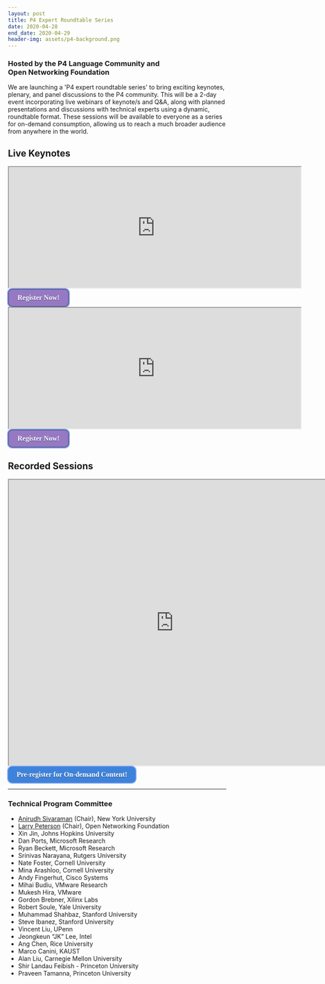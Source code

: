 ```yaml
---
layout: post
title: P4 Expert Roundtable Series
date: 2020-04-28
end_date: 2020-04-29
header-img: assets/p4-background.png
---
```


### Hosted by the P4 Language Community and <br /> Open Networking Foundation  

We are launching a 'P4 expert roundtable series' to bring exciting keynotes, plenary, and panel discussions to the P4 community.  This will be a 2-day event incorporating live webinars of keynote/s and Q&A, along with planned presentations and discussions with technical experts using a dynamic, roundtable format. These sessions will be available to everyone as a series for on-demand consumption, allowing us to reach a much broader audience from anywhere in the world.

## Live Keynotes
<iframe  width="674" height="279" src="https://docs.google.com/spreadsheets/d/e/2PACX-1vTdXS1YIDKrt--PtzycKIfhPQBIn5wGubSzt0CNiXyInUf9HsyO81jw5NAwZybLxw/pubhtml?gid=422183672&amp;single=true&amp;widget=false&amp;headers=false&amp;chrome=false"></iframe>    
<!--DOCTYPE html-->
<html>
   <head>
      <style>
	.button {
	box-shadow: 0px 0px 0px 2px #9fb4f2;
	background:linear-gradient(to bottom, #9778c2; 5%, #476e9e 100%);
	background-color:#9778c2;
	border-radius:10px;
	border:2px solid #4e6096;
	display:inline-block;
	cursor:pointer;
	color:#ffffff;
	font-family:Avenir;
	font-size:16px;
	font-weight:bold;
	padding: 10px 20px;
	text-decoration:none;
	text-shadow:0px 1px 0px #283966;
	margin: 0 auto;
}
.button:hover {
	background:linear-gradient(to bottom, #476e9e 5%, #7892c2 100%);
	background-color:#476e9e;
}
.button:active {
	position:relative;
	top:1px;
}
      </style>
   </head>

   <body>
	<a href="https://onf.zoom.us/webinar/register/WN__wcvk1iTRMuv60ItAoL1KQ" class="button">Register Now!</a>
 </body>
</html>

<br />

<!--P4 Enabled Solutions-->
<iframe  width="674" height="279" src="https://docs.google.com/spreadsheets/d/e/2PACX-1vTdXS1YIDKrt--PtzycKIfhPQBIn5wGubSzt0CNiXyInUf9HsyO81jw5NAwZybLxw/pubhtml?gid=414977857&amp;single=true&amp;widget=false&amp;headers=false&amp;chrome=false"></iframe>
<!--DOCTYPE html-->
<html>
   <head>
      <style>
	.button {
	box-shadow: 0px 0px 0px 2px #9fb4f2;
	background:linear-gradient(to bottom, #9778c2; 5%, #476e9e 100%);
	background-color:#9778c2;
	border-radius:10px;
	border:2px solid #4e6096;
	display:inline-block;
	cursor:pointer;
	color:#ffffff;
	font-family:Avenir;
	font-size:16px;
	font-weight:bold;
	padding: 10px 20px;
	text-decoration:none;
	text-shadow:0px 1px 0px #283966;
	margin: 0 auto;
}
.button:hover {
	background:linear-gradient(to bottom, #476e9e 5%, #7892c2 100%);
	background-color:#476e9e;
}
.button:active {
	position:relative;
	top:1px;
}
      </style>
   </head>

   <body>
	<a href="https://onf.zoom.us/webinar/register/WN_7B2D5SVTT9-4-g3Hc1HW1A" class="button">Register Now!</a>
 </body>
</html>

<br />

## Recorded Sessions
<iframe width="760" height="660" src="https://docs.google.com/spreadsheets/d/e/2PACX-1vTdXS1YIDKrt--PtzycKIfhPQBIn5wGubSzt0CNiXyInUf9HsyO81jw5NAwZybLxw/pubhtml?gid=2091244077&amp;single=true&amp;widget=false&amp;headers=false&amp;chrome=false"></iframe>

<!--DOCTYPE html-->
<html>
   <head>
<style>
         .button2 {
	box-shadow: 0px 0px 0px 2px #9fb4f2;
	background:linear-gradient(to bottom, #9778c2; 5%, #476e9e 100%);
	background-color:#3d83db;
	border-radius:10px;
	border:2px solid #84bbbf3;
	display:inline-block;
	cursor:pointer;
	color:#ffffff;
	font-family:Avenir;
	font-size:16px;
	font-weight:bold;
	padding: 10px 20px;
	text-decoration:none;
	text-shadow:0px 1px 0px #283966;
}
        .button2:hover {
	background:linear-gradient(to bottom, #476e9e 5%, #7892c2 100%);
	background-color:#476e9e;
}
        .button2:active {
	position:relative;
	top:1px;
}
      </style>
   </head>
   <body>
      <a href="https://www.opennetworking.org/p4-expert-roundtable-series/" class="button2">Pre-register for On-demand Content!</a>
   </body>
</html>

---                                                                                                   

### Technical Program Committee
* [Anirudh Sivaraman](https://cs.nyu.edu/~anirudh/) (Chair), New York University
* [Larry Peterson](https://www.opennetworking.org/executive-team/#bio-Larry-Peterson) (Chair), Open Networking Foundation
* Xin Jin, Johns Hopkins University
* Dan Ports, Microsoft Research
* Ryan Beckett, Microsoft Research
* Srinivas Narayana, Rutgers University
* Nate Foster, Cornell University 
* Mina Arashloo, Cornell University
* Andy Fingerhut, Cisco Systems
* Mihai Budiu, VMware Research
* Mukesh Hira, VMware
* Gordon Brebner, Xilinx Labs
* Robert Soule, Yale University
* Muhammad Shahbaz, Stanford University
* Steve Ibanez, Stanford University
* Vincent Liu, UPenn
* Jeongkeun “JK” Lee, Intel
* Ang Chen, Rice University
* Marco Canini, KAUST 
* Alan Liu, Carnegie Mellon University
* Shir Landau Feibish - Princeton University
* Praveen Tamanna, Princeton University

